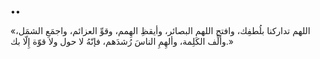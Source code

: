 ••

«اللهم تداركنا بلُطفِك، وافتح اللهم البصائر، وأيقظِ الهِمم، وقوِّ العزائم، واجمَعِ الشمَل، وألِّف الكَلِمة، وألهِمِ الناسَ رُشدَهم، فإنّهُ لا حول ولا قوّة إِلّا بك.»
